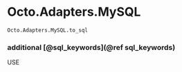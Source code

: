 # Octo.Adapters.MySQL

```@docs
Octo.Adapters.MySQL.to_sql
```

### additional [@sql_keywords](@ref sql_keywords)

USE
